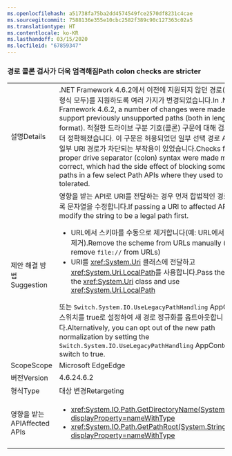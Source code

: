 ```yaml
---
ms.openlocfilehash: a51738fa75ba2dd4574549fce2570df8231c4cae
ms.sourcegitcommit: 7588136e355e10cbc2582f389c90c127363c02a5
ms.translationtype: HT
ms.contentlocale: ko-KR
ms.lasthandoff: 03/15/2020
ms.locfileid: "67859347"
---
```

### <a name="path-colon-checks-are-stricter"></a><span data-ttu-id="9b0a6-101">경로 콜론 검사가 더욱 엄격해짐</span><span class="sxs-lookup"><span data-stu-id="9b0a6-101">Path colon checks are stricter</span></span>

|   |   |
|---|---|
|<span data-ttu-id="9b0a6-102">설명</span><span class="sxs-lookup"><span data-stu-id="9b0a6-102">Details</span></span>|<span data-ttu-id="9b0a6-103">.NET Framework 4.6.2에서 이전에 지원되지 않던 경로(길이 및 형식 모두)를 지원하도록 여러 가지가 변경되었습니다.</span><span class="sxs-lookup"><span data-stu-id="9b0a6-103">In .NET Framework 4.6.2, a number of changes were made to support previously unsupported paths (both in length and format).</span></span> <span data-ttu-id="9b0a6-104">적절한 드라이브 구분 기호(콜론) 구문에 대해 검사가 좀 더 정확해졌습니다. 이 구문은 허용되었던 일부 선택 경로 API에서 일부 URI 경로가 차단되는 부작용이 있었습니다.</span><span class="sxs-lookup"><span data-stu-id="9b0a6-104">Checks for proper drive separator (colon) syntax were made more correct, which had the side effect of blocking some URI paths in a few select Path APIs where they used to be tolerated.</span></span>|
|<span data-ttu-id="9b0a6-105">제안 해결 방법</span><span class="sxs-lookup"><span data-stu-id="9b0a6-105">Suggestion</span></span>|<span data-ttu-id="9b0a6-106">영향을 받는 API로 URI를 전달하는 경우 먼저 합법적인 경로가 되도록 문자열을 수정합니다.</span><span class="sxs-lookup"><span data-stu-id="9b0a6-106">If passing a URI to affected APIs, modify the string to be a legal path first.</span></span><ul><li><span data-ttu-id="9b0a6-107">URL에서 스키마를 수동으로 제거합니다(예: URL에서 <code>file://</code> 제거).</span><span class="sxs-lookup"><span data-stu-id="9b0a6-107">Remove the scheme from URLs manually (e.g. remove <code>file://</code> from URLs)</span></span></li><li><span data-ttu-id="9b0a6-108">URI를 <xref:System.Uri> 클래스에 전달하고 <xref:System.Uri.LocalPath>를 사용합니다.</span><span class="sxs-lookup"><span data-stu-id="9b0a6-108">Pass the URI to the <xref:System.Uri> class and use <xref:System.Uri.LocalPath></span></span></li></ul><span data-ttu-id="9b0a6-109">또는 <code>Switch.System.IO.UseLegacyPathHandling</code> AppContext 스위치를 true로 설정하여 새 경로 정규화를 옵트아웃합니다.</span><span class="sxs-lookup"><span data-stu-id="9b0a6-109">Alternatively, you can opt out of the new path normalization by setting the <code>Switch.System.IO.UseLegacyPathHandling</code> AppContext switch to true.</span></span>|
|<span data-ttu-id="9b0a6-110">Scope</span><span class="sxs-lookup"><span data-stu-id="9b0a6-110">Scope</span></span>|<span data-ttu-id="9b0a6-111">Microsoft Edge</span><span class="sxs-lookup"><span data-stu-id="9b0a6-111">Edge</span></span>|
|<span data-ttu-id="9b0a6-112">버전</span><span class="sxs-lookup"><span data-stu-id="9b0a6-112">Version</span></span>|<span data-ttu-id="9b0a6-113">4.6.2</span><span class="sxs-lookup"><span data-stu-id="9b0a6-113">4.6.2</span></span>|
|<span data-ttu-id="9b0a6-114">형식</span><span class="sxs-lookup"><span data-stu-id="9b0a6-114">Type</span></span>|<span data-ttu-id="9b0a6-115">대상 변경</span><span class="sxs-lookup"><span data-stu-id="9b0a6-115">Retargeting</span></span>|
|<span data-ttu-id="9b0a6-116">영향을 받는 API</span><span class="sxs-lookup"><span data-stu-id="9b0a6-116">Affected APIs</span></span>|<ul><li><xref:System.IO.Path.GetDirectoryName(System.String)?displayProperty=nameWithType></li><li><xref:System.IO.Path.GetPathRoot(System.String)?displayProperty=nameWithType></li></ul>|
